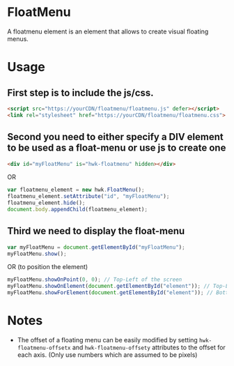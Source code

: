 # FloatMenu

A floatmenu element is an element that allows to create visual floating menus.

# Usage

## First step is to include the js/css.
```html
<script src="https://yourCDN/floatmenu/floatmenu.js" defer></script>
<link rel="stylesheet" href="https://yourCDN/floatmenu/floatmenu.css">
```

## Second you need to either specify a DIV element to be used as a float-menu or use js to create one

```html
<div id="myFloatMenu" is="hwk-floatmenu" hidden></div>
```

OR

```javascript
var floatmenu_element = new hwk.FloatMenu();
floatmenu_element.setAttribute("id", "myFloatMenu");
floatmenu_element.hide();
document.body.appendChild(floatmenu_element);
```

## Third we need to display the float-menu

```javascript
var myFloatMenu = document.getElementById("myFloatMenu");
myFloatMenu.show();
```

OR (to position the element)

```javascript
myFloatMenu.showOnPoint(0, 0); // Top-Left of the screen
myFloatMenu.showOnElement(document.getElementById("element")); // Top-Left of the passed-in element.
myFloatMenu.showForElement(document.getElementById("element")); // Bottom-Center of the passed-in element.
```

# Notes

* The offset of a floating menu can be easily modified by setting `hwk-floatmenu-offsetx` and `hwk-floatmenu-offsety` attributes to the offset for each axis. (Only use numbers which are assumed to be pixels)